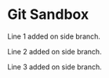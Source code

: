 # Git Sandbox

Line 1 added on side branch.

Line 2 added on side branch.

Line 3 added on side branch.
